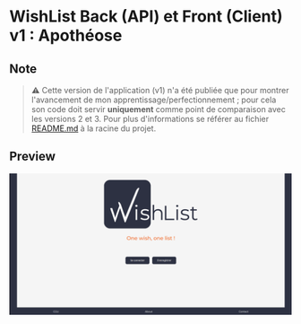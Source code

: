 # WishList Back (API) et Front (Client) v1 : Apothéose

## Note

> ⚠️ Cette version de l'application (v1) n'a été publiée que pour montrer l'avancement de mon apprentissage/perfectionnement ; pour cela son code doit servir **uniquement** comme point de comparaison avec les versions 2 et 3. Pour plus d'informations se référer au fichier [README.md](../README.md) à la racine du projet.

## Preview

![preview](./doc/preview.png)